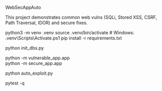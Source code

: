 WebSecAppAuto


This project demonstrates common web vulns (SQLi, Stored XSS, CSRF, Path Traversal, IDOR) and secure fixes.



python3 -m venv .venv
source .venv/bin/activate   # Windows: .venv\Scripts\Activate.ps1
pip install -r requirements.txt

python init_dbs.py


python -m vulnerable_app.app   
python -m secure_app.app       


python auto_exploit.py


pytest -q

